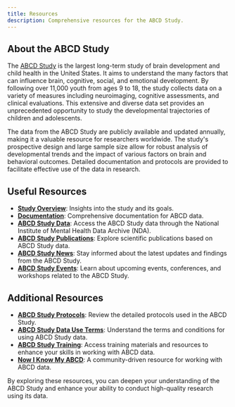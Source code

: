 ```yaml
---
title: Resources
description: Comprehensive resources for the ABCD Study.
---
```


## About the ABCD Study

The [ABCD Study](https://abcdstudy.org/) is the largest long-term study of brain development and child health in the United States. It aims to understand the many factors that can influence brain, cognitive, social, and emotional development. By following over 11,000 youth from ages 9 to 18, the study collects data on a variety of measures including neuroimaging, cognitive assessments, and clinical evaluations. This extensive and diverse data set provides an unprecedented opportunity to study the developmental trajectories of children and adolescents.

The data from the ABCD Study are publicly available and updated annually, making it a valuable resource for researchers worldwide. The study's prospective design and large sample size allow for robust analysis of developmental trends and the impact of various factors on brain and behavioral outcomes. Detailed documentation and protocols are provided to facilitate effective use of the data in research.

## Useful Resources

- **[Study Overview](https://abcdstudy.org/)**: Insights into the study and its goals.
- **[Documentation](https://abcdstudy.org/documents/)**: Comprehensive documentation for ABCD data.
- **[ABCD Study Data](https://nda.nih.gov/abcd)**: Access the ABCD Study data through the National Institute of Mental Health Data Archive (NDA).
- **[ABCD Study Publications](https://abcdstudy.org/scientists-publications.html)**: Explore scientific publications based on ABCD Study data.
- **[ABCD Study News](https://abcdstudy.org/news.html)**: Stay informed about the latest updates and findings from the ABCD Study.
- **[ABCD Study Events](https://abcdstudy.org/events.html)**: Learn about upcoming events, conferences, and workshops related to the ABCD Study.

## Additional Resources

- **[ABCD Study Protocols](https://abcdstudy.org/scientists-protocols.html)**: Review the detailed protocols used in the ABCD Study.
- **[ABCD Study Data Use Terms](https://abcdstudy.org/scientists-data-use.html)**: Understand the terms and conditions for using ABCD Study data.
- **[ABCD Study Training](https://abcdstudy.org/scientists-training.html)**: Access training materials and resources to enhance your skills in working with ABCD data.
- **[Now I Know My ABCD](now-i-know-my-abcd.github.io)**: A community-driven resource for working with ABCD data.

By exploring these resources, you can deepen your understanding of the ABCD Study and enhance your ability to conduct high-quality research using its data.
